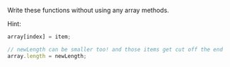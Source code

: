 Write these functions without using any array methods.

Hint:

```js
array[index] = item;

// newLength can be smaller too! and those items get cut off the end
array.length = newLength;
```

